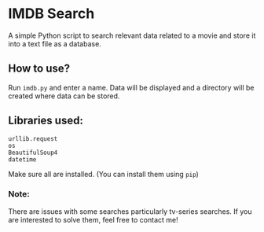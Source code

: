 # IMDB Search
A simple Python script to search relevant data related to a movie and store it into a text file as a database.
## How to use?
Run ```imdb.py``` and enter a name. Data will be displayed and a directory will be created where data can be stored.
## Libraries used:
```
urllib.request
os
BeautifulSoup4
datetime
```
Make sure all are installed. (You can install them using ```pip```)
### Note:
There are issues with some searches particularly tv-series searches.
If you are interested to solve them, feel free to contact me!
